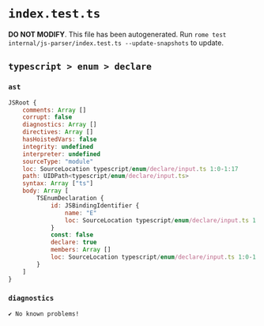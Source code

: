 # `index.test.ts`

**DO NOT MODIFY**. This file has been autogenerated. Run `rome test internal/js-parser/index.test.ts --update-snapshots` to update.

## `typescript > enum > declare`

### `ast`

```javascript
JSRoot {
	comments: Array []
	corrupt: false
	diagnostics: Array []
	directives: Array []
	hasHoistedVars: false
	integrity: undefined
	interpreter: undefined
	sourceType: "module"
	loc: SourceLocation typescript/enum/declare/input.ts 1:0-1:17
	path: UIDPath<typescript/enum/declare/input.ts>
	syntax: Array ["ts"]
	body: Array [
		TSEnumDeclaration {
			id: JSBindingIdentifier {
				name: "E"
				loc: SourceLocation typescript/enum/declare/input.ts 1:13-1:14 (E)
			}
			const: false
			declare: true
			members: Array []
			loc: SourceLocation typescript/enum/declare/input.ts 1:0-1:17
		}
	]
}
```

### `diagnostics`

```
✔ No known problems!

```
